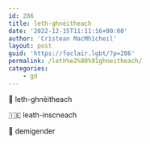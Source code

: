 ```yaml
---
id: 286
title: leth-ghnèitheach
date: '2022-12-15T11:11:16+00:00'
author: 'Crìstean MacMhìcheil'
layout: post
guid: 'https://faclair.lgbt/?p=286'
permalink: /leth%e2%80%91ghneitheach/
categories:
    - gd
---
```


&#x1f3f4;&#xe0067;&#xe0062;&#xe0073;&#xe0063;&#xe0074;&#xe007f; leth-ghnèitheach

&#x1f1ee;&#x1f1ea; leath-inscneach

&#x1f3f4;&#xe0067;&#xe0062;&#xe0065;&#xe006e;&#xe0067;&#xe007f; demigender